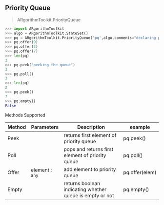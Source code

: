 ## Priority Queue

> ARgorithmToolkit.PriorityQueue

```python
>>> import ARgorithmToolkit
>>> algo = ARgorithmToolkit.StateSet()
>>> pq = ARgorithmToolkit.PriorityQueue('pq',algo,comments="declaring priority queue")
>>> pq.offer(9)
>>> pq.offer(3)
>>> pq.offer(7)
>>> len(pq)
3
>>> pq.peek("peeking the queue")
3
>>> pq.poll()
3
>>> len(pq)
2
>>> pq.peek()
7
>>> pq.empty()
False
```

Methods Supported

| Method | Parameters      | Description                                              | example        |
| ------ | --------------- | -------------------------------------------------------- | -------------- |
| Peek   |                 | returns first element of priority queue                  | pq.peek()      |
| Poll   |                 | pops and returns first element of priority queue         | pq.poll()      |
| Offer  | element : `any` | add element to priority queue                            | pq.offer(elem) |
| Empty  |                 | returns boolean indicating whether queue is empty or not | pq.empty()     |

